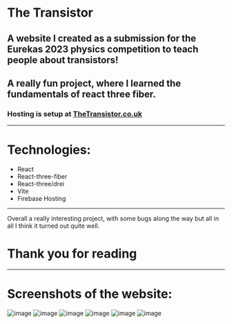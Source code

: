 # The Transistor

## A website I created as a submission for the Eurekas 2023 physics competition to teach people about transistors!
A really fun project, where I learned the fundamentals of react three fiber.
--------------------------
### Hosting is setup at [TheTransistor.co.uk](https://thetransistor.co.uk/)
--------------------------

# Technologies:
- React
- React-three-fiber
- React-three/drei
- Vite
- Firebase Hosting

---------------------------------------------------------------------
Overall a really interesting project, with some bugs along the way but all in all I think it turned out quite well.

# Thank you for reading
------------------------------
# Screenshots of the website:

![image](https://github.com/JakubSzamuk/The-Transistor/assets/127598330/23a5a687-9451-4273-a51a-bbc07cec98cf)
![image](https://github.com/JakubSzamuk/The-Transistor/assets/127598330/e970f391-f0bc-43d8-abe4-a2487266d813)
![image](https://github.com/JakubSzamuk/The-Transistor/assets/127598330/91f0594e-8ac5-4816-9248-adcfe96b699d)
![image](https://github.com/JakubSzamuk/The-Transistor/assets/127598330/75a5abfe-456c-4397-b2d5-1f090e9ec38b)
![image](https://github.com/JakubSzamuk/The-Transistor/assets/127598330/9fc04284-222b-42e6-95ba-ffc950494325)
![image](https://github.com/JakubSzamuk/The-Transistor/assets/127598330/3c7250e4-d6a4-4aa8-8d95-07c3b2eb446e)
